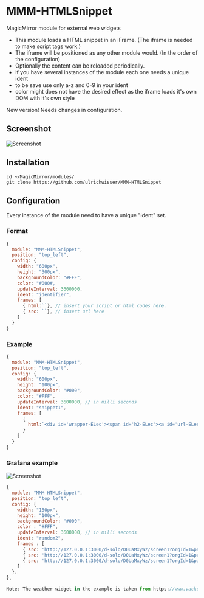 # MMM-HTMLSnippet
MagicMirror module for external web widgets

- This module loads a HTML snippet in an iFrame. (The iframe is needed to make script tags work.)
- The iframe will be positioned as any other module would. (In the order of the configuration)
- Optionally the content can be reloaded periodically.
- if you have several instances of the module each one needs a unique ident
- to be save use only a-z and 0-9 in your ident
- color might does not have the desired effect as the iframe loads it's own DOM with it's own style

New version! Needs changes in configuration.



## Screenshot
![Screenshot](https://github.com/ulrichwisser/MMM-HTMLSnippet/blob/master/HTMLsnippet-screenshot-weather1.png?raw=true)

## Installation
```shell
cd ~/MagicMirror/modules/
git clone https://github.com/ulrichwisser/MMM-HTMLSnippet
```

## Configuration

Every instance of the module need to have a unique "ident" set.

### Format
```javascript
{
  module: "MMM-HTMLSnippet",
  position: "top_left",
  config: {
    width: "600px",
    height: "300px",
    backgroundColor: "#FFF",
    color: "#000#,
    updateInterval: 3600000,
    ident: "identifier",
    frames: [
      { html:``}, // insert your script or html codes here.
      { src: ``}, // insert url here
    ]
  }
}
```

### Example
```javascript
{
  module: "MMM-HTMLSnippet",
  position: "top_left",
  config: {
    width: "600px",
    height: "100px",
    backgroundColor: "#000",
    color: "#FFF",
    updateInterval: 3600000, // in milli seconds
    ident: "snippet1",
    frames: [
      {
        html:`<div id='wrapper-ELec'><span id='h2-ELec'><a id='url-ELec' href="//www.vackertvader.se/täby-erikslund">Vädret i Erikslund</a></span><div id='load-ELec'></div><a id='url_detail-ELec' href="//www.vackertvader.se/täby-erikslund">Detaljerad väderprognos</a></div><script type="text/javascript" src="//widget.vackertvader.se/widgetv3/widget_request/90247681779?bgcolor=000000&border=none&days=5&key=-ELec&lang=&maxtemp=yes&size=x120&textcolor=ffffff&unit=C&wind=yes" charset="utf-8"></script>`,
      }
    ]
  }
}

```


### Grafana example

![Screenshot](https://github.com/ulrichwisser/MMM-HTMLSnippet/blob/master/HTMLSnippet-screenshot-grafana.png?raw=true)

```javascript
{
  module: "MMM-HTMLSnippet",
  position: "top_left",
  config: {
    width: "180px",
    height: "100px",
    backgroundColor: "#000",
    color : "#FFF",
    updateInterval: 3600000, // in milli seconds
    ident: "random2",
    frames : [
      { src: 'http://127.0.0.1:3000/d-solo/D0UaMxyWz/screen1?orgId=1&panelId=17' },
      { src: 'http://127.0.0.1:3000/d-solo/D0UaMxyWz/screen1?orgId=1&panelId=20'},
      { src: 'http://127.0.0.1:3000/d-solo/D0UaMxyWz/screen1?orgId=1&panelId=21'},
    ]
  },
},
 
Note: The weather widget in the example is taken from https://www.vackertvader.se/. Please refer to their homepage for License and copyright information. At the time of my publishing it said it was free to use whereever you want.
